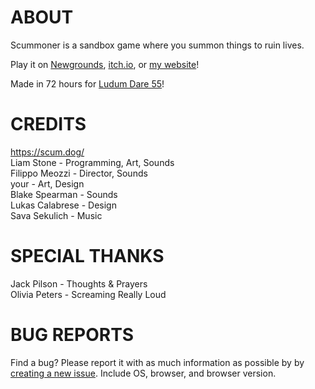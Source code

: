 # ABOUT
Scummoner is a sandbox game where you summon things to ruin lives.

Play it on [Newgrounds](https://www.newgrounds.com/portal/view/926208), [itch.io](https://bobatealee.itch.io/scummoner), or [my website](https://bobatealee.com/games/scummoner/)!

Made in 72 hours for [Ludum Dare 55](https://ldjam.com/events/ludum-dare/55/scummoner)!

# CREDITS
https://scum.dog/ \
Liam Stone - Programming, Art, Sounds\
Filippo Meozzi - Director, Sounds\
your - Art, Design\
Blake Spearman - Sounds\
Lukas Calabrese - Design\
Sava Sekulich - Music

# SPECIAL THANKS
Jack Pilson - Thoughts & Prayers\
Olivia Peters - Screaming Really Loud

# BUG REPORTS
Find a bug? Please report it with as much information as possible by by [creating a new issue](https://github.com/bobatealee/scummoner/issues). Include OS, browser, and browser version.
